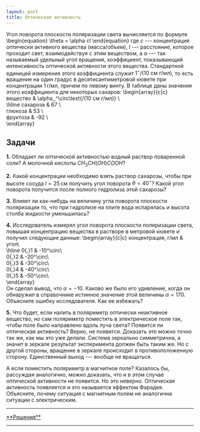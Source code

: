 ```yaml
---
layout: post
title: Оптическая активность
---
```


Угол поворота плоскости поляризации света вычисляется по формуле
\begin{equation}
\theta = \alpha cl
\end{equation}
где $c$ --- концентрация оптически активного вещества (масса/объем), $l$ --- расстояние, которое проходит свет, взаимодействуя с этим веществом, а $\alpha$ --- так называемый удельный угол вращения, коэффициент, показывающий интенсивность оптической активности этого вещества. Стандартной единицей измерения этого коэффициента служит $1^\circ\text{/(10 см г/мл)}$, то есть вращение на один градус в десятисантиметровой кювете при концентрации $1\,\text{г/мл}$, причем по левому винту. В таблице даны значения этого коэффициента для некоторых сахаров:
\begin{array}{c|c}
	вещество & \alpha,\,^\circ\text{/(10 см г/мл)} \\\
	\hline
	сахароза & 67 \\\
	глюкоза & 53 \\\
	фруктоза & -92 \\\
\end{array} 	



## Задачи

**1.** Обладает ли оптической активностью водный раствор поваренной соли? А молочной кислоты $CH_3CH(OH)COOH$?

**2.** Какой концентрации необходимо взять раствор сахарозы, чтобы при высоте сосуда $l=25\,\text{см}$ получить угол поворота $\theta=40^\circ$? Какой угол поворота получится после полного гидролиза этой сахарозы?

**3.** Влияет ли как-нибудь на величину угла поворота плоскости поляризации то, что при гидролизе на плите вода испарялась и высота столба жидкости уменьшилась?

**4.** Исследователь измерял угол поворота плоскости поляризации света, повышая концентрацию вещества в растворе в метровой кювете и получил следующие данные:
\begin{array}{c|c}
	концентрация, г/мл & угол\\\
	\hline
	0{,}1 & -10^\circ\\\
	0{,}2 & -20^\circ\\\
	0{,}3 & -30^\circ\\\
	0{,}4 & -40^\circ\\\
	0{,}5 & -50^\circ\\\
\end{array} 	
Он сделал вывод, что $\alpha=-10$. Каково же было его удивление, когда он обнаружил в справочнике истинное значение этой величины $\alpha=170$. Объясните ошибку исследователя. Как ее избежать?

**5.** Что будет, если налить в поляриметр оптически неактивное вещество, но сам поляриметр поместить в электрическое поле так, чтобы поле было направлено вдоль луча света? Появится ли оптическая активность? Верно, не появится. Доказать это можно точно так же, как мы это уже делали. Система зеркально симметрична, а значит в зеркале результат эксперимента должен быть таким же. Но с другой стороны, вращение в зеркале происходит в противоположенную сторону. Единственный выход --- вообще не вращаться.

А если поместить поляриметр в магнитное поле? Казалось бы, рассуждая аналогично, можно доказать, что и в этом случае оптической активности не появится. Но это неверно. Оптическая активность появляется и это называется эффектом Фарадея. Объясните, почему ситуация с магнитным полем не аналогична ситуации с электрическим.


<hr> 
<a href="/polarization-ans">**Решения**</a>
<hr> 


